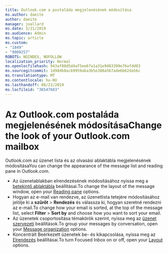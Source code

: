 ```yaml
---
title: Outlook.com a postaláda megjelenésének módosítása
ms.author: daeite
author: daeite
manager: joallard
ms.date: 3/21/2019
ms.audience: Admin
ms.topic: article
ms.custom:
- "1849"
- "9000257"
ROBOTS: NOINDEX, NOFOLLOW
localization_priority: Normal
ms.openlocfilehash: 943af80d5d4af5ee67a1a31e9483399e76afdd83
ms.sourcegitcommit: 1d98db8acb9959aba3b5e308a567ade6b62da56c
ms.translationtype: MT
ms.contentlocale: hu-HU
ms.lasthandoff: 08/22/2019
ms.locfileid: "36547683"
---
```

# <a name="change-the-look-of-your-outlookcom-mailbox"></a><span data-ttu-id="bfa44-102">Az Outlook.com postaláda megjelenésének módosítása</span><span class="sxs-lookup"><span data-stu-id="bfa44-102">Change the look of your Outlook.com mailbox</span></span>

<span data-ttu-id="bfa44-103">Outlook.com az üzenet lista és az olvasási ablaktábla megjelenésének módosítása</span><span class="sxs-lookup"><span data-stu-id="bfa44-103">You can change the appearance of the message list and reading pane in Outlook.com.</span></span>

- <span data-ttu-id="bfa44-104">Az üzenetablakban elrendezésének módosításához nyissa meg a [betekintő ablaktábla](https://outlook.live.com/mail/options/mail/layout/readingPane) beállításai.</span><span class="sxs-lookup"><span data-stu-id="bfa44-104">To change the layout of the message window, open your [Reading pane](https://outlook.live.com/mail/options/mail/layout/readingPane) options.</span></span>
- <span data-ttu-id="bfa44-105">Hogyan az e-mail van rendezve, az üzenetlista tetejére módosításához jelölje ki a **szűrőt** > **Rendezés** és válassza ki, hogyan szeretné rendezni az e-mail.</span><span class="sxs-lookup"><span data-stu-id="bfa44-105">To change how your email is sorted, at the top of the message list, select **Filter** > **Sort by** and choose how you want to sort your email.</span></span>
- <span data-ttu-id="bfa44-106">Az üzenetek csoportosítása témakörök szerint, nyissa meg az [üzenet szervezeti](https://outlook.live.com/mail/options/mail/layout/conversations) beállítások.</span><span class="sxs-lookup"><span data-stu-id="bfa44-106">To group your messages by conversation, open your [Message organization](https://outlook.live.com/mail/options/mail/layout/conversations) options.</span></span>
- <span data-ttu-id="bfa44-107">Koncentrált Beérkezett üzenetek be- és kikapcsolása, nyissa meg az [Elrendezés](https://outlook.live.com/mail/options/mail/layout/focused) beállításai.</span><span class="sxs-lookup"><span data-stu-id="bfa44-107">To turn Focused Inbox on or off, open your [Layout](https://outlook.live.com/mail/options/mail/layout/focused) options.</span></span>